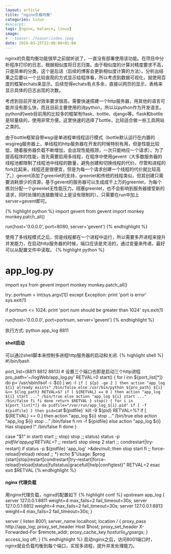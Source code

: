 ```yaml
---
layout: article
title: "nginx负载均衡"
categories: linux
#excerpt:
tags: [nginx, balance, linux]
image:
#	teaser: /teaser/index.jpeg
date: 2018-03-25T22:00:00+01:00
---
```

nginx的负载均衡功能很早之前就听说了，一直没有部署使用该功能。在项目中分析程序打印的日志，根据相似度将日志归类。由于相似度的计算对精度要求不高，只是简单的分类，这个是后话（后续的博客会更新相似度计算的方法）。分析出结果之后要以一个比较直观的方式显示给程序看，所以考虑到数据可视化，就使用百度的框架echats来显示。后续觉得echats有点多余，直接以网页的显示，表格来显示具体的日志出现的次数。

考虑到目前开发对效率要求很高，需要快速搭建一个http服务器，用其他的语言可能并没有那么快，而且目前主要使用的诗python，所以以python作为开发语言。python的web目前用的比较多的框架有flask、bottle、django等。flask和bottle是轻量级的，使用非常方便。这里快速的选择了bottle，比较适合做一些工具网站之类的。  

由于bottle框架自带wsgi是单进程单线程运行模式（bottle默认运行在内置的wsgireg服务器上，单线程的http服务器在开发的时候特别有用，但是性能比较低，随着服务器负载不断增加，会出现性能瓶颈，一次只能响应一个请求）。为了提高程序的性能，首先需要启用多线程，在程序中使用gevent（大多数服务器的线程池都限制了线程池中线程的数量，避免创建和切换线程的代价。尽管和进程的fork比起来，线程还是很便宜，但是为每一个请求创建一个线程的代价就比较高了。）gevent添加了greenlet的支持，greenlet和传统的线程类似，但其创建只需要消耗很少的资源，基于gevent的服务器可以生成成千上万的greenlet，为每个练剑分配一个greenlet无性能压力。阻塞greenlet，也不会影响到服务器接受新的请求，同时处理的连接数理论上是没有限制的）。只需要在run中加上server=gevent即可。


{% highlight python %}
import gevent
from gevent import monkey
monkey.patch_all()

run(host='0.0.0.0', port=8080, server='gevent')
{% endhighlight %}

使用了多线程模式之后，但是线程都在一个进程中运行，所以需要多开进程来提升并发能力，在启动http服务器的时候，端口应该是灵活的，通过变量来传递，最好可以从配置文件中读取。
{% highlight python %}
# app_log.py

import sys
from gevent import monkey
monkey.patch_all()

try:
	portnum = int(sys.argv[1])
except Exception:
	print 'port is error'
	sys.exit(1)

if portnum <= 1024:
	print 'port num should be greater than 1024'
	sys.exit(1)

run(host='0.0.0.0', port=portnum, server='gevent')
{% endhighlight %}

执行方式: python app_log 8811

#### shell启动
可以通过shell脚本来控制多进程http服务器的启动和关闭.
{% highlight shell %}
#!/bin/bash

port_list=(8811 8812 8813)  # 设置三个端口也即是启动三个http进程
pro_path='~/logWeb/app_log.py'
RETVAL=0
start() {
	for i inn ${port_list[*]}
	do
		p=`/usr/sbin/lsof -i :${i} | wc -l`
		if [ ${p} -ge 2 ]
		then
			action "app_log ${i} already exists" /bin/false
		else
			/usr/bin/python ${pro_path} ${i} &>> ${log_path}
		RETVAL=$?
			if [ ${RETVAL} == 0 ]
			then
				action "app_log ${i} start ..." /bin/true
			else
				action "app_log ${i} start ..." /bin/false
			fi
		fi
	done
return $RETVAL
}
stop() {
	for i in ${port_list[*]}
	do
		pidfile="/var/run/app_log_${i}.pid"
		if [ -f ${pidfile} ]
		then
			pid=`cat ${pidfile}`
			kill -9 ${pid}
			RETVAL=%?
			if [ ${RETVAL} == 0 ]
			then
				action "app_log ${i} stop ..." /bin/true
			else
				action "app_log ${i} stop ..." /bin/false
			fi
			rm -f ${pidfile}
		else
			action "app_log ${i} Has stopped !" /bin/false
		fi
	done 
}

case "$1" in
	start)
		start
		;;
	stop)
		stop
		;;
	status)
		status -p ${pidfile} 'app_log'
		RETVAL=$?
		;;
	restart)
		stop
		sleep 2
		start
		;;
	condrestart|try-restart)
		if status -p ${pidfile} 'app_log' >&dev/null; then
			stop
			start
		fi
		;;
	force-reload|reload)
		reload
		;;
	*)
		echo $"Usage: $prog {start|stop|restart|condrestart|try-restart|force-reload|reload|status|fullstatus|gracefull|help|configtest}" 
		RETVAL=2
esac
exit $RETVAL
{% endhighlight %}



#### nginx 代理负载  
用nginx代理负载，nginx的配置如下
{% highlight conf %}
upstream app_log {
	server 127.0.0.1:8811 weight=4 max_fails=2 fail_timeout=30s;
	server 127.0.0.1:8812 weight=4 max_fails=2 fail_timeout=30s;
	server 127.0.0.1:8813 weight=4 max_fails=2 fail_timeout=30s;
}

server {
	listen 8001;
	server_name localhost;
	location /
	{
		proxy_pass http://app_log;
		proxy_set_header Host $host;
		proxy_set_header X-Forwarded-For $remote_addr;
		proxy_cache_key $host$url$is_args$args;
	}
	access_log off;
}
{% endhighlight %}
启动nginx之后，访问8001端口时，nginx就会负载均衡到每个端口，实现多进程，提升并发处理能力。

